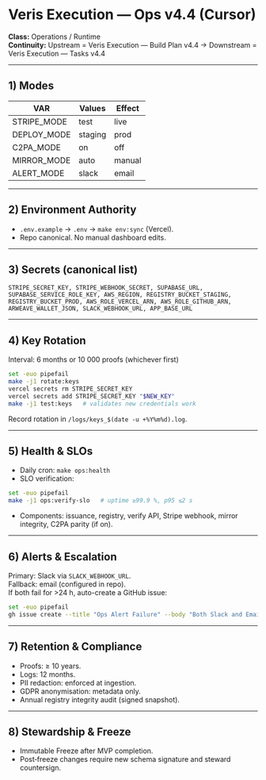 # Veris Execution — Ops v4.4 (Cursor)
**Class:** Operations / Runtime  
**Continuity:** Upstream = Veris Execution — Build Plan v4.4 → Downstream = Veris Execution — Tasks v4.4

---

## 1) Modes
| VAR | Values | Effect |
|-----|--------|--------|
| STRIPE_MODE | test | live | Select Stripe key |
| DEPLOY_MODE | staging | prod | Vercel env target |
| C2PA_MODE | on | off | Emit C2PA sidecar |
| MIRROR_MODE | auto | manual | Snapshot cadence |
| ALERT_MODE | slack | email | none | Alert sink |

---

## 2) Environment Authority
- `.env.example` → `.env` → `make env:sync` (Vercel).  
- Repo canonical. No manual dashboard edits.

---

## 3) Secrets (canonical list)
`STRIPE_SECRET_KEY, STRIPE_WEBHOOK_SECRET, SUPABASE_URL, SUPABASE_SERVICE_ROLE_KEY, AWS_REGION, REGISTRY_BUCKET_STAGING, REGISTRY_BUCKET_PROD, AWS_ROLE_VERCEL_ARN, AWS_ROLE_GITHUB_ARN, ARWEAVE_WALLET_JSON, SLACK_WEBHOOK_URL, APP_BASE_URL`

---

## 4) Key Rotation
Interval: 6 months or 10 000 proofs (whichever first)
```sh
set -euo pipefail
make -j1 rotate:keys
vercel secrets rm STRIPE_SECRET_KEY
vercel secrets add STRIPE_SECRET_KEY "$NEW_KEY"
make -j1 test:keys   # validates new credentials work
```
Record rotation in `/logs/keys_$(date -u +%Y%m%d).log`.

---

## 5) Health & SLOs
- Daily cron: `make ops:health`
- SLO verification:
```sh
set -euo pipefail
make -j1 ops:verify-slo   # uptime ≥99.9 %, p95 ≤2 s
```
- Components: issuance, registry, verify API, Stripe webhook, mirror integrity, C2PA parity (if on).

---

## 6) Alerts & Escalation
Primary: Slack via `SLACK_WEBHOOK_URL`.  
Fallback: email (configured in repo).  
If both fail for >24 h, auto-create a GitHub issue:
```sh
set -euo pipefail
gh issue create --title "Ops Alert Failure" --body "Both Slack and Email alerts failed for 24h window"
```

---

## 7) Retention & Compliance
- Proofs: ≥ 10 years.  
- Logs: 12 months.  
- PII redaction: enforced at ingestion.  
- GDPR anonymisation: metadata only.  
- Annual registry integrity audit (signed snapshot).

---

## 8) Stewardship & Freeze
- Immutable Freeze after MVP completion.  
- Post‑freeze changes require new schema signature and steward countersign.